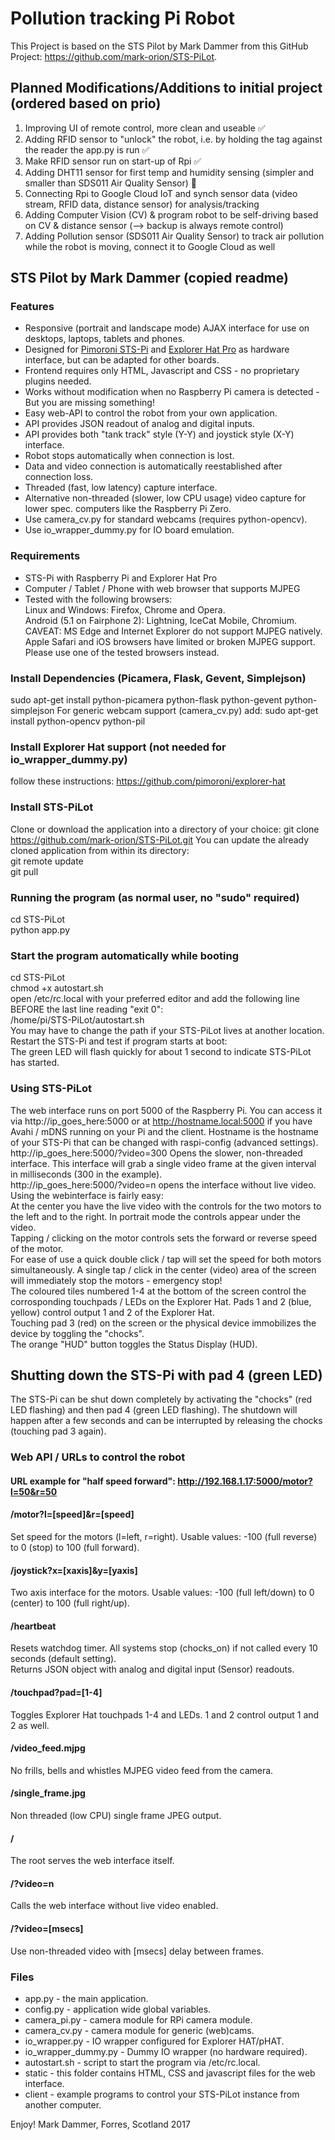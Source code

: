 # Pollution tracking Pi Robot

This Project is based on the STS Pilot by Mark Dammer from this GitHub Project: https://github.com/mark-orion/STS-PiLot. 

## Planned Modifications/Additions to initial project (ordered based on prio)

1. Improving UI of remote control, more clean and useable ✅
1. Adding RFID sensor to "unlock" the robot, i.e. by holding the tag against the reader the app.py is run ✅
2. Make RFID sensor run on start-up of Rpi ✅
3. Adding DHT11 sensor for first temp and humidity sensing (simpler and smaller than SDS011 Air Quality Sensor) 🚧
5. Connecting Rpi to Google Cloud IoT and synch sensor data (video stream, RFID data, distance sensor) for analysis/tracking
6. Adding Computer Vision (CV) & program robot to be self-driving based on CV & distance sensor (--> backup is always remote control)
7. Adding Pollution sensor (SDS011 Air Quality Sensor) to track air pollution while the robot is moving, connect it to Google Cloud as well

## STS Pilot by Mark Dammer (copied readme) 

### Features
* Responsive (portrait and landscape mode) AJAX interface for use on desktops, laptops, tablets and phones.
* Designed for [Pimoroni STS-Pi](https://shop.pimoroni.com/products/sts-pi) and [Explorer Hat Pro](https://shop.pimoroni.com/products/explorer-hat) as hardware interface, but can be adapted for other boards.
* Frontend requires only HTML, Javascript and CSS - no proprietary plugins needed.
* Works without modification when no Raspberry Pi camera is detected - But you are missing something!
* Easy web-API to control the robot from your own application.
* API provides JSON readout of analog and digital inputs.
* API provides both "tank track" style (Y-Y) and joystick style (X-Y) interface.
* Robot stops automatically when connection is lost.
* Data and video connection is automatically reestablished after connection loss.
* Threaded (fast, low latency) capture interface.
* Alternative non-threaded (slower, low CPU usage) video capture for lower spec. computers like the Raspberry Pi Zero.
* Use camera_cv.py for standard webcams (requires python-opencv).
* Use io_wrapper_dummy.py for IO board emulation.

### Requirements
* STS-Pi with Raspberry Pi and Explorer Hat Pro
* Computer / Tablet / Phone with web browser that supports MJPEG
* Tested with the following browsers:  
Linux and Windows: Firefox, Chrome and Opera.  
Android (5.1 on Fairphone 2): Lightning, IceCat Mobile, Chromium.  
CAVEAT: MS Edge and Internet Explorer do not support MJPEG natively.  
Apple Safari and iOS browsers have limited or broken MJPEG support.  
Please use one of the tested browsers instead.

### Install Dependencies (Picamera, Flask, Gevent, Simplejson)
sudo apt-get install python-picamera python-flask python-gevent python-simplejson
For generic webcam support (camera_cv.py) add: sudo apt-get install python-opencv python-pil

### Install Explorer Hat support (not needed for io_wrapper_dummy.py)
follow these instructions: https://github.com/pimoroni/explorer-hat

### Install STS-PiLot
Clone or download the application into a directory of your choice:
git clone https://github.com/mark-orion/STS-PiLot.git
You can update the already cloned application from within its directory:  
git remote update  
git pull

### Running the program (as normal user, no "sudo" required)  
cd STS-PiLot  
python app.py  

### Start the program automatically while booting
cd STS-PiLot  
chmod +x autostart.sh  
open /etc/rc.local with your preferred editor and add the following line BEFORE the last line reading "exit 0":  
/home/pi/STS-PiLot/autostart.sh  
You may have to change the path if your STS-PiLot lives at another location.  
Restart the STS-Pi and test if program starts at boot:  
The green LED will flash quickly for about 1 second to indicate STS-PiLot has started.

### Using STS-PiLot
The web interface runs on port 5000 of the Raspberry Pi. You can access it via http://ip_goes_here:5000 or at http://hostname.local:5000 if you have Avahi / mDNS running on your Pi and the client. Hostname is the hostname of your STS-Pi that can be changed with raspi-config (advanced settings).  
http://ip_goes_here:5000/?video=300 Opens the slower, non-threaded interface. This interface will grab a single video frame at the given interval in milliseconds (300 in the example).  
http://ip_goes_here:5000/?video=n opens the interface without live video.  
Using the webinterface is fairly easy:  
At the center you have the live video with the controls for the two motors to the left and to the right. In portrait mode the controls appear under the video.  
Tapping / clicking on the motor controls sets the forward or reverse speed of the motor.  
For ease of use a quick double click / tap will set the speed for both motors simultaneously. A single tap / click in the center (video) area of the screen will immediately stop the motors - emergency stop!  
The coloured tiles numbered 1-4 at the bottom of the screen control the corrosponding touchpads / LEDs on the Explorer Hat.
Pads 1 and 2 (blue, yellow) control output 1 and 2 of the Explorer Hat.  
Touching pad 3 (red) on the screen or the physical device immobilizes the device by toggling the "chocks".  
The orange "HUD" button toggles the Status Display (HUD).

## Shutting down the STS-Pi with pad 4 (green LED)
The STS-Pi can be shut down completely by activating the "chocks" (red LED flashing) and then pad 4 (green LED flashing). The shutdown will happen after a few seconds and can be interrupted by releasing the chocks (touching pad 3 again).  

### Web API / URLs to control the robot

#### URL example for "half speed forward": http://192.168.1.17:5000/motor?l=50&r=50

#### /motor?l=[speed]&r=[speed]
Set speed for the motors (l=left, r=right). Usable values: -100 (full reverse) to 0 (stop) to 100 (full forward).

#### /joystick?x=[xaxis]&y=[yaxis]
Two axis interface for the motors. Usable values: -100 (full left/down) to 0 (center) to 100 (full right/up).

#### /heartbeat
Resets watchdog timer. All systems stop (chocks_on) if not called every 10 seconds (default setting).  
Returns JSON object with analog and digital input (Sensor) readouts.

#### /touchpad?pad=[1-4]
Toggles Explorer Hat touchpads 1-4 and LEDs. 1 and 2 control output 1 and 2 as well.

#### /video_feed.mjpg
No frills, bells and whistles MJPEG video feed from the camera.

#### /single_frame.jpg
Non threaded (low CPU) single frame JPEG output.

#### /
The root serves the web interface itself.

#### /?video=n
Calls the web interface without live video enabled.

#### /?video=[msecs]
Use non-threaded video with [msecs] delay between frames.

### Files
* app.py - the main application.
* config.py - application wide global variables.
* camera_pi.py - camera module for RPi camera module.
* camera_cv.py - camera module for generic (web)cams.
* io_wrapper.py - IO wrapper configured for Explorer HAT/pHAT.
* io_wrapper_dummy.py - Dummy IO wrapper (no hardware required).
* autostart.sh - script to start the program via /etc/rc.local.
* static - this folder contains HTML, CSS and javascript files for the web interface.
* client - example programs to control your STS-PiLot instance from another computer.

Enjoy! Mark Dammer, Forres, Scotland 2017
